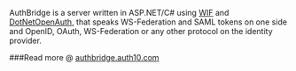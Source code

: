 AuthBridge is a server written in ASP.NET/C# using [WIF](http://msdn.microsoft.com/en-us/security/aa570351.aspx) and [DotNetOpenAuth](http://www.dotnetopenauth.net), that speaks WS-Federation and SAML tokens on one side and OpenID, OAuth, WS-Federation or any other protocol on the identity provider. 

###Read more @ [authbridge.auth10.com](http://authbridge.auth10.com)
